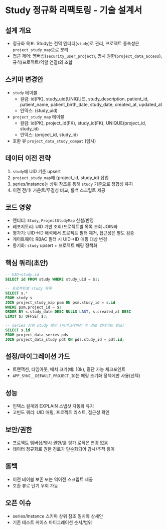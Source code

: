 # Study 정규화 리팩토링 - 기술 설계서

## 설계 개요
- 정규화 목표: Study는 전역 엔터티(`study`)로 관리, 프로젝트 종속성은 `project_study_map`으로 분리
- 접근 제어: 멤버십(`security_user_project`), 명시 권한(`project_data_access`), 규칙(프로젝트/역할 연결)의 조합

## 스키마 변경안
- `study` 테이블
  - 컬럼: id(PK), study_uid(UNIQUE), study_description, patient_id, patient_name, patient_birth_date, study_date, created_at, updated_at
  - 인덱스: (study_uid)
- `project_study_map` 테이블
  - 컬럼: id(PK), project_id(FK), study_id(FK), UNIQUE(project_id, study_id)
  - 인덱스: (project_id, study_id)
- 호환 뷰 `project_data_study_compat` (임시)

## 데이터 이전 전략
1. `study`에 UID 기준 upsert
2. `project_study_map`에 (project_id, study_id) 삽입
3. series/instance는 상위 참조를 통해 `study` 기준으로 정합성 유지
4. 이전 전/후 카운트/무결성 비교, 롤백 스크립트 제공

## 코드 영향
- 엔티티: `Study`, `ProjectStudyMap` 신설/반영
- 레포지토리: UID 기반 조회/프로젝트별 목록 조회 JOIN화
- 평가기: UID→ID 해석에서 프로젝트 필터 제거, 접근성은 별도 검증
- 게이트웨이: RBAC 필터 시 UID→ID 매핑 대상 변경
- 동기화: `study` upsert + 프로젝트 매핑 정책화

## 핵심 쿼리(초안)
```sql
-- UID→study.id
SELECT id FROM study WHERE study_uid = $1;

-- 프로젝트별 study 목록
SELECT s.*
FROM study s
JOIN project_study_map psm ON psm.study_id = s.id
WHERE psm.project_id = $1
ORDER BY s.study_date DESC NULLS LAST, s.created_at DESC
LIMIT $2 OFFSET $3;

-- series 상위 study 확인 (마이그레이션 후 경로 업데이트 필요)
SELECT s.id
FROM project_data_series pds
JOIN project_data_study pdt ON pds.study_id = pdt.id;
```

## 설정/마이그레이션 가드
- 트랜잭션, 타임아웃, 배치 크기(예: 10k), 중단 가능 체크포인트
- `APP_SYNC__DEFAULT_PROJECT_ID`는 매핑 초기화 정책에만 사용(선택)

## 성능
- 인덱스 설계와 EXPLAIN 스냅샷 자동화 유지
- 고빈도 쿼리: UID 매핑, 프로젝트 리스트, 접근성 확인

## 보안/권한
- 프로젝트 멤버십/명시 권한/룰 평가 로직은 변경 없음
- 데이터 정규화로 권한 경로가 단순화되어 감사/추적 용이

## 롤백
- 이전 테이블 보존 또는 역이전 스크립트 제공
- 호환 뷰로 단기 우회 가능

## 오픈 이슈
- series/instance 스키마 상위 참조 일치화 상세안
- 기존 테스트 케이스 마이그레이션 순서/범위
